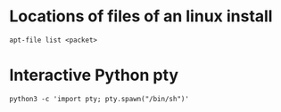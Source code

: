 # Locations of files of an linux install
`apt-file list <packet>`

# Interactive Python pty
`python3 -c 'import pty; pty.spawn("/bin/sh")'`

